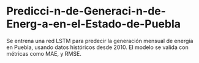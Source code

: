 # Predicci-n-de-Generaci-n-de-Energ-a-en-el-Estado-de-Puebla
Se entrena una red LSTM para predecir la generación mensual de energía en Puebla, usando datos históricos desde 2010. El modelo se valida con métricas como MAE, y RMSE.
